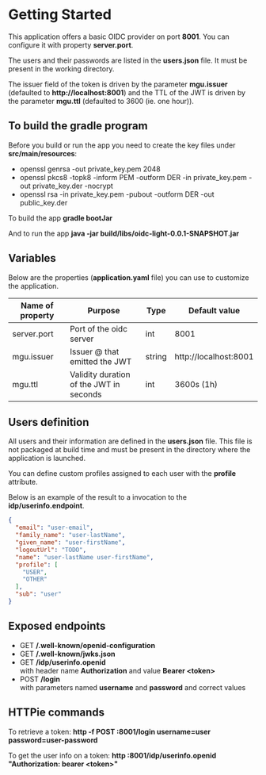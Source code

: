 # Getting Started

This application offers a basic OIDC provider on port **8001**. You can configure it with property **server.port**.

The users and their passwords are listed in the **users.json** file. It must be present in the working directory.

The issuer field of the token is driven by the parameter **mgu.issuer** (defaulted
to **http://localhost:8001**) and the TTL of the JWT is driven by the parameter
**mgu.ttl** (defaulted to 3600 (ie. one hour)).

## To build the gradle program

Before you build or run the app you need to create the key files under **src/main/resources**:
- openssl genrsa -out private_key.pem 2048
- openssl pkcs8 -topk8 -inform PEM -outform DER -in private_key.pem -out private_key.der -nocrypt
- openssl rsa -in private_key.pem -pubout -outform DER -out public_key.der

To build the app **gradle bootJar**

And to run the app **java -jar build/libs/oidc-light-0.0.1-SNAPSHOT.jar**

## Variables

Below are the properties (**application.yaml** file) you can use to customize the application.

|Name of property| Purpose                 |Type|Default value|
|----------------|-------------------------|----|-------------|
|server.port| Port of the oidc server |int|8001|
|mgu.issuer|Issuer @ that emitted the JWT|string|http://localhost:8001|
|mgu.ttl|Validity duration of the JWT in seconds|int|3600s (1h)|


## Users definition

All users and their information are defined in the **users.json** file.
This file is not packaged at build time and must be present in the directory where the application is launched.

You can define custom profiles assigned to each user with the **profile** attribute.

Below is an example of the result to a invocation to the **idp/userinfo.endpoint**.

```json
{
  "email": "user-email",
  "family_name": "user-lastName",
  "given_name": "user-firstName",
  "logoutUrl": "TODO",
  "name": "user-lastName user-firstName",
  "profile": [
    "USER",
    "OTHER"
  ],
  "sub": "user"
}

```


## Exposed endpoints

 - GET **/.well-known/openid-configuration**
 - GET **/.well-known/jwks.json**
 - GET **/idp/userinfo.openid**<br/>with header name **Authorization** and value **Bearer &lt;token&gt;**
 - POST **/login**<br/> with parameters named **username** and **password** and correct values

## HTTPie commands

To retrieve a token: **http -f POST :8001/login username=user password=user-password**

To get the user info on a token: **http :8001/idp/userinfo.openid "Authorization: bearer &lt;token&gt;"**
